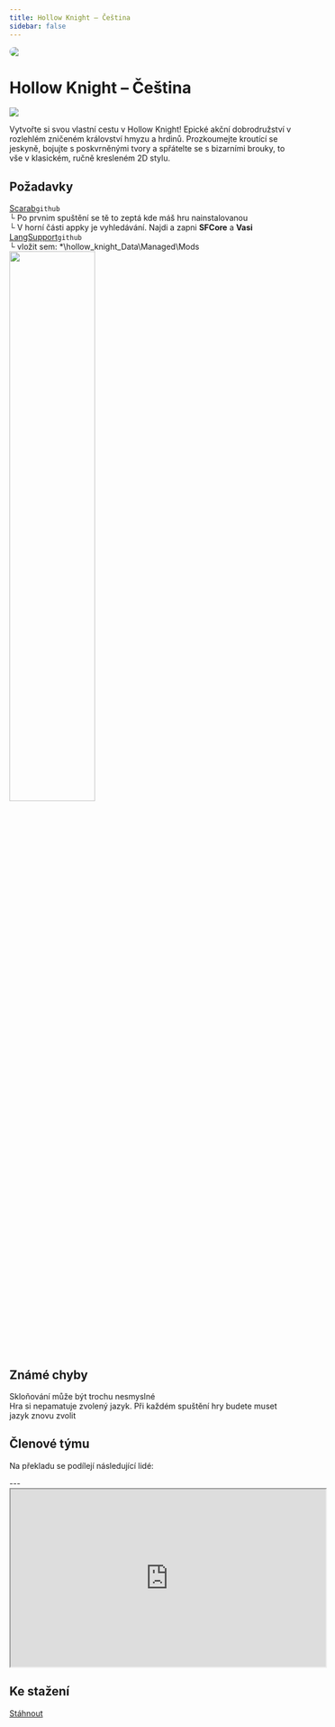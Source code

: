 ```yaml
---
title: Hollow Knight – Čeština
sidebar: false
---
```

<script setup lang="ts">
const people = {
  lead: [
    { name: "MikeCZ", role: "Vedení projektu"}
  ],
  l10n: [
    { name: "Toasat165", role: "Překlad"},
    { name: "DesoloSVK", role: "Překlad"},
    { name: "UwU-master", role: "Překlad"},
    { name: "LucianoLukin", role: "Překlad"},
    { name: "Yohnny", role: "Překlad"},
    { name: "Atoschi", role: "Překlad"},
    { name: "Manz_z", role: "Překlad"},
    { name: "", role: ""},
    { name: "UwU-master", role: "Korektura"},
    { name: "Manz_z", role: "Korektura"},
    { name: "SeymoreClavage", role: "Korektura"},
    { name: "Bendalf21", role: "Korektura"},
  ],
  partners: [
    { name: "HaiseT", role: "Promo"},
    { name: "PatrikTuri", role: "Mediální partner"}
  ]
};
</script>

<div style="border-radius: 16px; overflow: hidden; margin-bottom: 16px;">
  <img src="https://i.imgur.com/k3FwNSO.jpg">
</div>

# Hollow Knight – Čeština <Badge type="info" text="dokončeno" />

![](https://img.shields.io/badge/přeloženo-100%25-darkgreen?style=for-the-badge) 
<!-- <img src="https://weblate.prekladyher.eu/widget/starfield/starfield/cs/svg-badge.svg" alt="Stav překladu"> -->
<!-- <img src="https://weblate.prekladyher.eu/widget/starfield/starfield/cs/svg-badge.svg" alt="Stav překladu"> -->
<!-- <img src="https://weblate.prekladyher.eu/widget/starfield/starfield/cs/svg-badge.svg" alt="Stav překladu"> -->

Vytvořte si svou vlastní cestu v Hollow Knight! Epické akční dobrodružství v rozlehlém zničeném království hmyzu a hrdinů. Prozkoumejte kroutící se jeskyně, bojujte s poskvrněnými tvory a spřátelte se s bizarními brouky, to vše v klasickém, ručně kresleném 2D stylu.

## Požadavky
[Scarab](https://github.com/fifty-six/Scarab/releases)`github` <br />
└ Po prvnim spuštění se tě to zeptá kde máš hru nainstalovanou <br />
└ V horní části appky je vyhledávání. Najdi a zapni **SFCore** a **Vasi** <br />
[LangSupport](https://github.com/SFGrenade/LanguageSupport/releases)`github` <br />
└ vložit sem: *\hollow_knight_Data\Managed\Mods <br />
<img src="https://i.imgur.com/uAUAHpw.png"  width="55%" height="50%"> <br />

## Známé chyby
Skloňování může být trochu nesmyslné <br />
Hra si nepamatuje zvolený jazyk. Při každém spuštění hry budete muset jazyk znovu zvolit <br />

## Členové týmu

Na překladu se podílejí následující lidé:

<PTeamMembers :members="people.lead" />

<PTeamMembers :members="people.l10n" />

<PTeamMembers :members="people.support" />

<PTeamMembers :members="people.partners" />
---
<iframe width="560" height="315" src="https://www.youtube.com/embed/YZUCBOlzML0?si=uJNMdXRVA_lG3lMY" frameborder="1" allow="accelerometer; autoplay; clipboard-write; encrypted-media; gyroscope; picture-in-picture" allowfullscreen></iframe>

## Ke stažení
[Stáhnout](https://www.dropbox.com/sh/d26pxc72en77ipg/AAAV0iAZKVGZrmA9-wyyEaXKa?dl=0)

